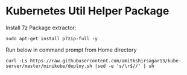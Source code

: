 # Kubernetes Util Helper Package

Install 7z Package extractor:
```
sudo apt-get install p7zip-full -y
```
Run below in command prompt from Home directory
```
curl -Ls https://raw.githubusercontent.com/amitkshirsagar13/kube-server/master/minikube/deploy.sh |sed -e 's/\r$//' | sh
```
